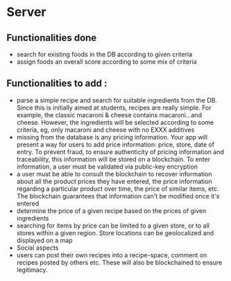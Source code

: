 # Server

## Functionalities done
* search for existing foods in the DB according to given criteria
* assign foods an overall score according to some mix of criteria

## Functionalities to add :
* parse a simple recipe and search for suitable ingredients from the DB. Since this is initially aimed at students, recipes are really simple. For example, the classic macaroni & cheese contains macaroni...and cheese. However, the ingredients will be selected according to some criteria, eg, only macaroni and cheese with no EXXX additives
* missing from the database is any pricing information. Your app will present a way for users to add price information: price, store, date of entry. To prevent fraud, to ensure authenticity of pricing information and traceability, this information will be stored on a blockchain. To enter information, a user must be validated via public-key encryption
* a user must be able to consult the blockchain to recover information about all the product prices they have entered, the price information regarding a particular product over time, the price of similar items, etc. The blockchain guarantees that information can't be modified once it's entered
* determine the price of a given recipe based on the prices of given ingredients
* searching for items by price can be limited to a given store, or to all stores within a given region. Store locations can be geolocalized and displayed on a map
* Social aspects
* users can post their own recipes into a recipe-space, comment on recipes posted by others etc. These will also be blockchained to ensure legitimacy.

